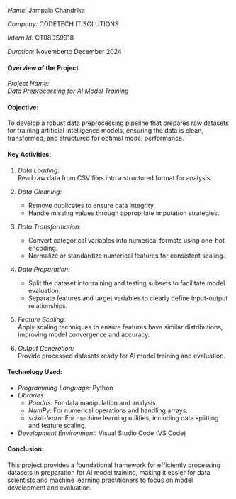 *Name:* Jampala Chandrika

*Company:* CODETECH IT SOLUTIONS

*Intern Id:* CT08DS9918

*Duration:* Novemberto December 2024




#### Overview of the Project

*Project Name:*  
*Data Preprocessing for AI Model Training*


#### Objective:
To develop a robust data preprocessing pipeline that prepares raw datasets for training artificial intelligence models, ensuring the data is clean, transformed, and structured for optimal model performance.


#### Key Activities:

1. *Data Loading:*  
   Read raw data from CSV files into a structured format for analysis.

2. *Data Cleaning:*  
   - Remove duplicates to ensure data integrity.
   - Handle missing values through appropriate imputation strategies.

3. *Data Transformation:*  
   - Convert categorical variables into numerical formats using one-hot encoding.
   - Normalize or standardize numerical features for consistent scaling.

4. *Data Preparation:*  
   - Split the dataset into training and testing subsets to facilitate model evaluation.
   - Separate features and target variables to clearly define input-output relationships.

5. *Feature Scaling:*  
   Apply scaling techniques to ensure features have similar distributions, improving model convergence and accuracy.

6. *Output Generation:*  
   Provide processed datasets ready for AI model training and evaluation.


#### Technology Used:

- *Programming Language:* Python
- *Libraries:*
  - *Pandas:* For data manipulation and analysis.
  - *NumPy:* For numerical operations and handling arrays.
  - *scikit-learn:* For machine learning utilities, including data splitting and feature scaling.
- *Development Environment:* Visual Studio Code (VS Code)


#### Conclusion:

This project provides a foundational framework for efficiently processing datasets in preparation for AI model training, making it easier for data scientists and machine learning practitioners to focus on model development and evaluation.
